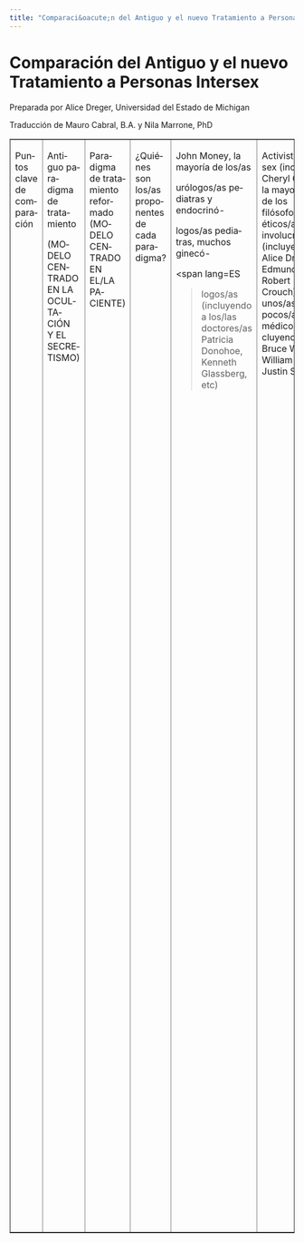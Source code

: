 ```yaml
---
title: "Comparaci&oacute;n del Antiguo y el nuevo Tratamiento a Personas Intersex"
---
```


# Comparaci&oacute;n del Antiguo y el nuevo Tratamiento a Personas Intersex

  
Preparada por Alice Dreger, Universidad del Estado de Michigan  
  
Traducci&oacute;n de Mauro Cabral, B.A. y Nila Marrone, PhD  
  


  
<table border=1 cellspacing=0 cellpadding=3>  


  
<td width=100 valign=top>  


<span lang=ES>Puntos clave de comparaci&oacute;n</span>

  
</td>  
<td width=150 valign=top>  


<span lang=ES>Antiguo paradigma de tratamiento</span>

  


<span lang=ES>(MODELO CENTRADO EN LA </span><span lang=ES>OCULTACI&Oacute;N  
Y EL SECRETISMO) </span>

  
</td>  
<td width=150 valign=top>  


<span lang=ES>Paradigma de tratamiento reformado (MODELO CENTRADO EN EL/LA  
PACIENTE)</span>

  
</td>  
  


  
<td width=100 valign=top>  


<span lang=ES>&iquest;Qui&eacute;nes son los/as proponentes  
de cada paradigma?</span>

  
</td>  
<td width=150 valign=top>  


<span lang=ES>John Money, la mayor&iacute;a de los/as  
</span>

  


<span lang=ES>ur&oacute;logos/as pediatras y endocrin&oacute;-</span>

  


<span lang=ES>logos/as pediatras, muchos ginec&oacute;-</span>

  


<span lang=ES  
>logos/as (incluyendo a los/las doctores/as Patricia  
Donohoe, Kenneth Glassberg, etc)</span>

  
</td>  
<td width=150 valign=top>  


<span lang=ES>Activistas intersex (inclusive Cheryl Chase), la mayor&iacute;a  
de los fil&oacute;sofos/as &eacute;ticos/as involucrados/as  
(incluyendo a Alice Dreger, Edmund Howe, Robert Crouch),  
unos/as pocos/as m&eacute;dicos/as (incluyendo a Bruce Wilson,  
William Reiner, Justin Schober)</span>

  
</td>  
  


  
<td width=100 valign=top>  


<span lang=ES>&iquest;Qu&eacute; es la inter-</span>

  


<span lang=ES  
>sexualidad?</span>

  
</td>  
<td width=150 valign=top>  


<span lang=ES>La intersexualidad es una anormalidad anat&oacute;mica que es  
muy probable que cause gran angustia tanto en la familia  
como en la persona intersex. La intersexualidad es patol&oacute;gica  
y requiere atenci&oacute;n m&eacute;dica.</span>

  
</td>  
<td width=150 valign=top>  
<p class=MsoBodyText><span lang=ES>La intersexualidad es una variaci&oacute;n  
anat&oacute;mica de los tipos est&aacute;ndar de macho y  
hembra; del mismo modo que el color de la piel y del cabello  
var&iacute;an a lo largo de un amplio espectro de tonalidades,  
as&iacute; tambi&eacute;n lo hace la anatom&iacute;a sexual.</span></p>  
</td>  
  


  
<td width=100 valign=top>  


<span lang=ES>&iquest;El g&eacute;nero est&aacute;  
determinado por la naturaleza o la crianza?</span>

  
</td>  
<td width=150 valign=top>  


<span lang=ES>Por la crianza. Pr&aacute;cticamente  
cualquier infante puede ser hecho un ni&ntilde;o o una ni&ntilde;a si se logra  
que sus genitales luzcan convincentes. No importa como son/fueron sus genes,  
cerebros, vida prenatal.</span>

  
</td>  
<td width=150 valign=top>  


<span lang=ES  
>Ambos, claro est&aacute;, pero eso no es lo que importa.  
Lo importante es que a las personas intersex se las trate con los mismos principios  
&eacute;ticos b&aacute;sicos que a todas las dem&aacute;s: respeto por su autonom&iacute;a  
y auto determinaci&oacute;n, la verdad acerca de su cuerpo y su vida, etc. Los  
m&eacute;dicos e investigadores no deben usar m&aacute;s a las personas intersex  
en experimentos de "naturaleza/crianza".</span>

  
</td>  
  
  


  
<td width=100 valign=top>  


<span lang=ES  
>&iquest;Son los genitales intersexuales un problema  
m&eacute;dico?</span>

  
</td>  
<td width=150 valign=top>  


<span lang=ES>S&iacute;. Es altamente probable que la intersexualidad no tratada  
resulte en depresi&oacute;n, suicidio y posible orientaci&oacute;n  
"homosexual". Los genitales intersexuales deben ser normalizados  
si se quiere evitar esos problemas. (Nota: No hay evidencia  
s&oacute;lida para esta posici&oacute;n y s&iacute; hay  
evidencia de lo contrario.)</span>

  
</td>  
<td width=150 valign=top>  


<span lang=ES  
>No. Los genitales intersexuales no son un problema m&eacute;dico. Pueden ser  
una se&ntilde;al de afecciones metab&oacute;licas subyacentes,  
pero en s&iacute; no adolecen de nada; s&oacute;lo tienen  
aspecto diferente. Las afecciones me- tab&oacute;licas (m&eacute;dicas)  
deben ser tratadas m&eacute;dicamente, pero los genitales  
intersexuales no necesitan tratamiento m&eacute;dico.</span>

  
</td>  
  


  
<td width=100 valign=top>  


<span lang=ES  
>&iquest;Cu&aacute;l debe ser la respuesta m&eacute;dica?</span>

  
</td>  
<td width=150 valign=top>  


<span lang=ES>El tratamiento correcto de la intersexualidad es "normalizar"  
los genitales anormales usando tecnolog&iacute;as quir&uacute;rgicas  
cosm&eacute;ticas, tecnolog&iacute;as hormonales cosm&eacute;ticas,  
etc. De esta manera se eliminar&aacute; la posible angustia  
sicol&oacute;gica futura.</span>

  
</td>  
<td width=150 valign=top>  


<span lang=ES  
>La familia entera debe recibir apoyo sicol&oacute;gico (incluyendo referencias  
a grupos de apoyo) y la mayor informaci&oacute;n posible.  
Los problemas m&eacute;dicos reales (como infecciones urinarias),  
deben ser tratados m&eacute;dicamente, pero se debe postergar  
todos los tratamientos cosm&eacute;ticos hasta que el/la  
paciente pueda dar su consentimiento.</span>

  
</td>  
  


  
<td width=100 valign=top>  


<span lang=ES  
>&iquest;Cu&aacute;ndo se debe realizar los tratamientos cosm&eacute;ticos "normalizadores"?</span>

  
</td>  
<td width=150 valign=top>  


<span lang=ES  
>Tan pronto como sea posible. Mientras m&aacute;s se espere, mayor ser&aacute;  
el trauma.</span>

  
</td>  
<td width=150 valign=top>  


<span lang=ES>UNICAMENTE si la persona intersex as&iacute; lo decide. En ese  
caso, solamente despu&eacute;s de haber sido muy bien informado/a  
acerca de los riesgos y probables resultados. &Eacute;l/ella  
debe asegurarse</span>

  
<p class=MsoBodyText><span lang=ES>de hablar con otras personas que han recibido  
ese tratamiento y le den su opini&oacute;n del mismo.</span></p>  
</td>  
  


  
<td width=100 valign=top>  


<span lang=ES> &iquest;Por qu&eacute; deben ser tratadas  
las personas intersex de esta manera? (como lo propone cada lado)</span>

  
</td>  
<td width=150 valign=top>  


<span lang=ES>Porque nuestra sociedad es incapaz de tolerar la ambig&uuml;edad  
genital o la variaci&oacute;n no est&aacute;ndar. Si los  
m&eacute;dicos no arreglan los genitales, el/la ni&ntilde;o/a  
intersex ser&aacute; marginado/a, ridiculizado/a, rechazado/a,  
etc.</span>

  
</td>  
<td width=150 valign=top>  


<span lang=ES  
>Porque la persona intersex tiene el derecho a la autodeterminaci&oacute;n con  
respecto a sus genitales. El realizar estas cirug&iacute;as  
a una edad tan temprana interfiere con este derecho; muchas  
cirug&iacute;as y tratamientos hormonales no son reversibles.  
Adem&aacute;s, los riesgos de los tratamientos cosm&eacute;ticos  
son considerables (se ponen en riesgo la sensaci&oacute;n,  
la continencia, la fertilidad; hay riesgos de dolor cr&oacute;nico,  
mala cicatrizaci&oacute;n, etc.) y dado que el prop&oacute;sito  
de la cirug&iacute;a es solamente cosm&eacute;tico, el/la  
paciente es la &uacute;nica persona que debe decidir si  
quiere correr esos riesgos y debe dar su consentimiento.</span>

  
</td>  
  


  
<td width=100 valign=top>  


<span lang=ES  
>&iquest;Qui&eacute;n debe asesorar a los padres cuando nace un/a ni&ntilde;o/a  
intersex?</span>

  
</td>  
<td width=150 valign=top>  


<span lang=ES>Los/as cirujanos/as, endocrin&oacute;logos/</span>

  


<span lang=ES>as y quiz&aacute;s un/a asesor/a en  
gen&eacute;tica. Se precisa decir a los padres que su hijo/a es sin duda de uno  
de los dos sexos (macho o hembra) pero que no se ha podido determinar todav&iacute;a.  
Que se averiguar&aacute; y se les informar&aacute; lo m&aacute;s pronto posible  
(en realidad, los doctores decidir&aacute;n qu&eacute; sexo van a asignar al/la  
ni&ntilde;o/a).</span>

  
</td>  
<td width=150 valign=top>  


<span lang=ES>Un/a sic&oacute;logo/a entrenado/a (que est&eacute; familiarizado/a  
con el proceso de duelo com&uacute;n en padres que enfrentan  
sorpresas traum&aacute;ticas sobre hijos/as reci&eacute;n  
nacidos/as) y grupos de apoyo de padres que han pasado por  
lo mismo.</span>

  
<p class=MsoBodyText><span lang=ES>Adem&aacute;s, debemos hacer que la informaci&oacute;n  
sobre la intersexualidad sea lo m&aacute;s ampliamente conocida  
posible, de modo que todos/as los/as futuros/as padres y  
madres est&eacute;n enterados sobre la intersexualidad del  
mismo modo que saben que existe el paladar hendido.</span></p>  


<span lang=ES>Los padres y madres, las personas intersex  
y el p&uacute;blico en general debe recibir im&aacute;genes  
no patologizadas de la gente intersex. </span>

  
</td>  
  


  
<td width=100 valign=top>  


<span lang=ES  
>&iquest;C&oacute;mo se decide qu&eacute; g&eacute;nero  
asignar a un/a reci&eacute;n nacido/a intersex?</span>

  
</td>  
<td width=150 valign=top>  


<span lang=ES>Los/as doctores/as deciden. Ellos realizan  
de inmediato pruebas gen&eacute;ticas y de otro tipo. </span>

  


<span lang=ES>Si el ni&ntilde;o tiene un cromosoma  
Y y un pene adecuado (o "reconstruible") seg&uacute;n la opini&oacute;n de los m&eacute;dicos, al ni&ntilde;o  
se le asignanar&aacute; el g&eacute;nero mas-culino. </span>

  


<span lang=ES>Si el ni&ntilde;o tiene un cromosoma  
Y y un pene inadecuado (o "no reconstruible") seg&uacute;n la opini&oacute;n de los m&eacute;dicos,  
al ni&ntilde;o se le asignar&aacute; el g&eacute;nero femenino y ser&aacute;  
"reconstruida" quir&uacute;rgicamente como tal. (Los reci&eacute;n  
nacidos deben tener penes de dos cent&iacute;metros [una pulgada] o m&aacute;s  
si se les va a asignar el g&eacute;nero masculino).</span>

  


<span lang=ES>Si el reci&eacute;n nacido no tiene  
un cromosoma Y, se le asignar&aacute; el g&eacute;nero femenino. Los genitales  
ser&aacute;n alterados quir&uacute;rgicamente para que tengan la apariencia que  
los doctores piensan que deben tener los genitales femeninos. Esto incluir&aacute;  
la reducci&oacute;n del cl&iacute;toris, construcci&oacute;n de una "vagina" (un hueco), etc.</span>

  
</td>  
<td width=150 valign=top>  
<p class=MsoBodyText><span lang=ES>Los/as doctores/as y la familia toman la decisi&oacute;n  
en consulta mutua. De inmediato se realizan pruebas gen&eacute;ticas y de otro  
tipo. Ellos asignan el g&eacute;nero que probablemente sea el m&aacute;s aceptable  
para la familia y el/la ni&ntilde;o/a, bas&aacute;ndose en: 1) los resultados  
obtenidos de las pruebas sobre el reci&eacute;n nacido y 2) las historias de  
personas intersex con varias condiciones, acumuladas hasta la fecha.</span></p>  


<span lang=ES>Al ni&ntilde;o se le asigna el g&eacute;nero  
masculino o femenino.</span>

  


<span lang=ES>Los/as doctores/as y padres y madres  
reconocen, sin embargo, que esta asignaci&oacute;n de g&eacute;nero (como TODA  
asignaci&oacute;n de g&eacute;nero), es preliminar. El/la ni&ntilde;o/a puede  
decidir cambiarla m&aacute;s tarde. Es por eso que no se deben realizar cirug&iacute;as  
innecesarias sin el consentimiento del/a ni&ntilde;o/a porque en el futuro, &eacute;l/ella  
podr&iacute;a necesitar esos tejidos para una reconstrucci&oacute;n de genitales  
diferente a la escogida por los/as m&eacute;dicos/as.</span>

  
</td>  
  


  
<td width=100 valign=top>  


<span lang=ES>&iquest;Qu&eacute; se le debe decir  
a la persona intersex cuando ella/&eacute;l son lo suficientemente mayores  
como para entender?</span>

  
</td>  
<td width=150 valign=top>  


<span lang=ES>Muy poco, porque decir todo lo que se  
sabe llevar&iacute;a a la confusi&oacute;n de g&eacute;nero que todas esas cirug&iacute;as  
procuran evitar. Si es necesario, se debe denegar informaci&oacute;n e historial  
m&eacute;dico y usar eufemismos como ">le extirpamos sus ovarios torcidos" en lugar de decir la verdad: "**le**</span><span lang=ES  
> extirpamos sus test&iacute;culos", cuando se hable con una mujer con SIA.</span>

  
</td>  
<td width=150 valign=top>  


<span lang=ES  
>Absolutamente todo lo que se sabe. La persona intersex  
tiene tanta responsabilidad y derecho a saber sobre su condici&oacute;n m&eacute;dica  
como sus doctores.</span>

  
</td>  
  


  
<td width=100 valign=top>  


<span lang=ES  
>&iquest;Qu&eacute; est&aacute; mal en el paradigma  
opuesto?</span>

  
</td>  
<td width=150 valign=top>  


<span lang=ES  
>Los padres y madres podr&iacute;an sentirse inc&oacute;modos/as  
con un/a ni&ntilde;o con genitales ambiguos. La persona intersex podr&iacute;a  
desear m&aacute;s tarde que sus padres hubieran elegido ">normalizar" sus genitales</span>

  
</td>  
<td width=150 valign=top>  


<span lang=ES>La autonom&iacute;a y el derecho a la  
autodeterminaci&oacute;n de la persona intersex son violados con el modelo  
antiguo centrado en la cirug&iacute;a y el secretismo. </span>

  


<span lang=ES>En ese modelo, las cirug&iacute;as se  
realizan sin realmente haber conseguido el consentimiento: a los padres no se  
les informa sobre la tasa de fracasos, ni se les suministra evidencia que justifique  
el tratamiento quir&uacute;rgico, ni tampoco se les ofrece alternativas. </span>

  


<span lang=ES>En ese modelo, los ni&ntilde;os asignados  
"macho" y aquellos asignados "hembra" reciben un tratamiento asim&eacute;trico sexista.  
</span>

  


<span lang=ES  
>Est&aacute; mal mentir o enga&ntilde;ar a los pacientes  
y a sus padres y madres, aunque se lo haga con buenas intenciones.</span>

  
</td>  
  


  
<td width=100 valign=top>  


<span lang=ES  
>&iquest;Cu&aacute;l es el futuro ideal de la intersexualidad?</span>

  
</td>  
<td width=150 valign=top>  


<span lang=ES>Su eliminaci&oacute;n mediante tecnolog&iacute;as  
cient&iacute;ficas y m&eacute;dicas mejoradas.</span>

  
</td>  
<td width=150 valign=top>  


<span lang=ES>La aceptaci&oacute;n social de la intersexualidad  
y el reconocimiento de que las categor&iacute;as sexuales son constructiones  
sociales.</span>

  
</td>  
  
</table>
